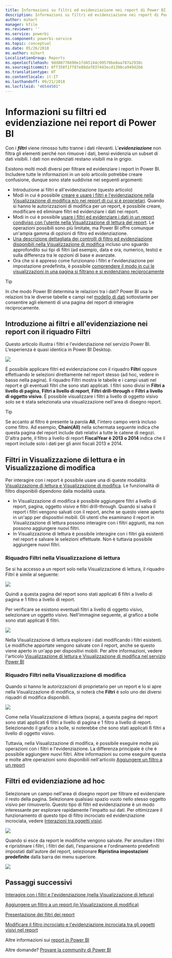 ```yaml
---
title: Informazioni su filtri ed evidenziazione nei report di Power BI
description: Informazioni su filtri ed evidenziazione nei report di Power BI
author: mihart
manager: kfile
ms.reviewer: ''
ms.service: powerbi
ms.component: powerbi-service
ms.topic: conceptual
ms.date: 05/26/2018
ms.author: mihart
LocalizationGroup: Reports
ms.openlocfilehash: 9dd80776690e1fd45144c99570be8aa787a2938c
ms.sourcegitcommit: 0ff358f1ff87e88daf837443ecd1398ca949d2b6
ms.translationtype: HT
ms.contentlocale: it-IT
ms.lasthandoff: 09/21/2018
ms.locfileid: "46544501"
---
```

# <a name="about-filters-and-highlighting-in-power-bi-reports"></a>Informazioni su filtri ed evidenziazione nei report di Power BI
Con i ***filtri*** viene rimosso tutto tranne i dati rilevanti.  L'***evidenziazione*** non filtra gli elementi perché non rimuove i dati, bensì evidenzia un subset di dati visibili. I dati non evidenziati restano visibili ma in grigio.

Esistono molti modi diversi per filtrare ed evidenziare i report in Power BI. Includere tutte le informazioni in un solo articolo potrebbe creare confusione, dunque sono state suddivise nei seguenti argomenti:

* Introduzione ai filtri e all'evidenziazione (questo articolo)
* Modi in cui è possibile [creare e usare i filtri e l'evidenziazione nella Visualizzazione di modifica e/o nei report di cui si è proprietari](power-bi-report-add-filter.md). Quando si hanno le autorizzazioni di modifica per un report, è possibile creare, modificare ed eliminare filtri ed evidenziare i dati nei report.
* Modi in cui è possibile [usare i filtri ed evidenziare i dati in un report condiviso con l'utente nella Visualizzazione di lettura del report](consumer/end-user-reading-view.md). Le operazioni possibili sono più limitate, ma Power BI offre comunque un'ampia gamma di opzioni di filtro ed evidenziazione.  
* [Una descrizione dettagliata dei controlli di filtro ed evidenziazione disponibili nella Visualizzazione di modifica](consumer/end-user-report-filter.md) incluso uno sguardo approfondito sui tipi di filtri (ad esempio, data e ora, numerico, testo) e sulla differenza tra le opzioni di base e avanzate.
* Ora che si è appreso come funzionano i filtri e l'evidenziazione per impostazione predefinita, è possibile [comprendere il modo in cui le visualizzazioni in una pagina si filtrano e si evidenziano reciprocamente](consumer/end-user-interactions.md)

> [!TIP]
> In che modo Power BI determina le relazioni tra i dati?  Power BI usa le relazioni tra le diverse tabelle e campi nel [modello di dati](https://support.office.com/article/Create-a-Data-Model-in-Excel-87e7a54c-87dc-488e-9410-5c75dbcb0f7b?ui=en-US&rs=en-US&ad=US) sottostante per consentire agli elementi di una pagina del report di interagire reciprocamente.
> 
> 

## <a name="introduction-to-filters-and-highlighting-in-reports-using-the-filters-pane"></a>Introduzione ai filtri e all'evidenziazione nei report con il riquadro Filtri
 Questo articolo illustra i filtri e l'evidenziazione nel servizio Power BI.  L'esperienza è quasi identica in Power BI Desktop.  

![](media/power-bi-reports-filters-and-highlighting/power-bi-add-filter-reading-view.png)

È possibile applicare filtri ed evidenziazione con il riquadro **Filtri** oppure effettuando le selezioni direttamente nel report stesso (ad hoc, vedere in basso nella pagina). Il riquadro Filtri mostra le tabelle e i campi usati nel report e gli eventuali filtri che sono stati applicati. I filtri sono divisi in **Filtri a livello di pagina**, **Filtri a livello di report**, **Filtri drill-through** e **Filtri a livello di oggetto visivo**.  È possibile visualizzare i filtri a livello di oggetto visivo solo se è stata selezionata una visualizzazione nell'area di disegno report.

> [!TIP]
> Se accanto al filtro è presente la parola **All**, l'intero campo verrà incluso come filtro.  Ad esempio, **Chain(All)** nella schermata seguente indica che questa pagina del report include dati relativi a tutte le catene di negozi.  D'altra parte, il filtro a livello di report **FiscalYear è 2013 o 2014** indica che il report include solo i dati per gli anni fiscali 2013 e 2014.
> 
> 

## <a name="filters-in-reading-view-versus-editing-view"></a>Filtri in Visualizzazione di lettura e in Visualizzazione di modifica
Per interagire con i report è possibile usare una di queste modalità: [Visualizzazione di lettura e Visualizzazione di modifica](consumer/end-user-reading-view.md).  Le funzionalità di filtro disponibili dipendono dalla modalità usata.

* In Visualizzazione di modifica è possibile aggiungere filtri a livello di report, pagina, oggetto visivo e filtri drill-through. Quando si salva il report i filtri vengono salvati con il report, anche se questo viene aperto in un'app per dispositivi mobili. Gli utenti che esaminano il report in Visualizzazione di lettura possono interagire con i filtri aggiunti, ma non possono aggiungere nuovi filtri.
* In Visualizzazione di lettura è possibile interagire con i filtri già esistenti nel report e salvare le selezioni effettuate.  Non è tuttavia possibile aggiungere nuovi filtri.

### <a name="the-filters-pane-in-reading-view"></a>Riquadro Filtri nella Visualizzazione di lettura
Se si ha accesso a un report solo nella Visualizzazione di lettura, il riquadro Filtri è simile al seguente:

![](media/power-bi-reports-filters-and-highlighting/power-bi-filter-reading-view.png)

Quindi a questa pagina del report sono stati applicati 6 filtri a livello di pagina e 1 filtro a livello di report.

Per verificare se esistono eventuali filtri a livello di oggetto visivo, selezionare un oggetto visivo. Nell'immagine seguente, al grafico a bolle sono stati applicati 6 filtri.

![](media/power-bi-reports-filters-and-highlighting/power-bi-filter-visual-level.png)

Nella Visualizzazione di lettura esplorare i dati modificando i filtri esistenti. Le modifiche apportate vengono salvate con il report, anche se questo viene aperto in un'app per dispositivi mobili. Per altre informazioni, vedere l'articolo [Visualizzazione di lettura e Visualizzazione di modifica nel servizio Power BI](consumer/end-user-reading-view.md)

### <a name="the-filters-pane-in-editing-view"></a>Riquadro Filtri nella Visualizzazione di modifica
Quando si hanno le autorizzazioni di proprietario per un report e lo si apre nella Visualizzazione di modifica, si noterà che **Filtri** è solo uno dei diversi riquadri di modifica disponibili.

![](media/power-bi-reports-filters-and-highlighting/power-bi-add-filter-editing-view.png)

Come nella Visualizzazione di lettura (sopra), a questa pagina del report sono stati applicati 6 filtri a livello di pagina e 1 filtro a livello di report. Selezionando il grafico a bolle, si noterebbe che sono stati applicati 6 filtri a livello di oggetto visivo.

Tuttavia, nella Visualizzazione di modifica, è possibile eseguire molte più operazioni con i filtri e l'evidenziazione. La differenza principale è che è possibile aggiungere nuovi filtri. Altre informazioni su come eseguire questa e molte altre operazioni sono disponibili nell'articolo [Aggiungere un filtro a un report](power-bi-report-add-filter.md)

## <a name="ad-hoc-filtering-and-highlighting"></a>Filtri ed evidenziazione ad hoc
Selezionare un campo nell'area di disegno report per filtrare ed evidenziare il resto della pagina. Selezionare qualsiasi spazio vuoto nello stesso oggetto visivo per rimuoverlo. Questo tipo di filtri ed evidenziazione è un modo interessante per esplorare rapidamente l'impatto sui dati. Per ottimizzare il funzionamento di questo tipo di filtro incrociato ed evidenziazione incrociata, vedere [Interazioni tra oggetti visivi](consumer/end-user-interactions.md).

![](media/power-bi-reports-filters-and-highlighting/power-bi-adhoc-filter.gif)

Quando si esce da report le modifiche vengono salvate. Per annullare i filtri e ripristinare i filtri, i filtri dei dati, l'espansione e l'ordinamento predefiniti impostati dall'autore del report, selezionare **Ripristina impostazioni predefinite** dalla barra dei menu superiore.

![](media/power-bi-reports-filters-and-highlighting/power-bi-reset-to-default.png)

## <a name="next-steps"></a>Passaggi successivi
[Interagire con i filtri e l'evidenziazione (nella Visualizzazione di lettura)](consumer/end-user-reading-view.md)

[Aggiungere un filtro a un report (in Visualizzazione di modifica)](power-bi-report-add-filter.md)

[Presentazione dei filtri dei report](consumer/end-user-report-filter.md)

[Modificare il filtro incrociato e l'evidenziazione incrociata tra gli oggetti visivi nel report](consumer/end-user-interactions.md)

Altre informazioni sui [report in Power BI](consumer/end-user-reports.md)

Altre domande? [Provare la community di Power BI](http://community.powerbi.com/)

